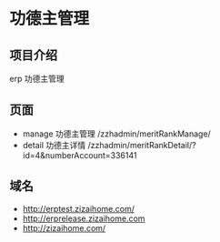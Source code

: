 # 功德主管理

## 项目介绍

erp 功德主管理

## 页面

- manage 功德主管理 /zzhadmin/meritRankManage/
- detail 功德主详情 /zzhadmin/meritRankDetail/?id=4&numberAccount=336141

## 域名

- http://erptest.zizaihome.com/
- http://erprelease.zizaihome.com
- http://zizaihome.com/
